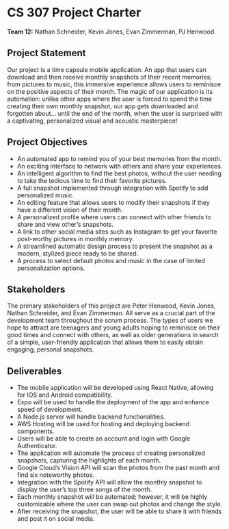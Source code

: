 # CS 307 Project Charter

**Team 12:** Nathan Schneider, Kevin Jones, Evan Zimmerman, PJ Henwood

## Project Statement
Our project is a time capsule mobile application. An app that users can download and then receive monthly snapshots of their recent memories; from pictures to music, this immersive experience allows users to reminisce on the positive aspects of their month. The magic of our application is its automation: unlike other apps where the user is forced to spend the time creating their own monthly snapshot, our app gets downloaded and forgotten about… until the end of the month, when the user is surprised with a captivating, personalized visual and acoustic masterpiece!

## Project Objectives
- An automated app to remind you of your best memories from the month.
- An exciting interface to network with others and share your experiences.
- An intelligent algorithm to find the best photos, without the user needing to take the tedious time to find their favorite pictures.
- A full snapshot implemented through integration with Spotify to add personalized music.
- An editing feature that allows users to modify their snapshots if they have a different vision of their month.
- A personalized profile where users can connect with other friends to share and view other’s snapshots.
- A link to other social media sites such as Instagram to get your favorite post-worthy pictures in monthly memory.
- A streamlined automatic design process to present the snapshot as a modern, stylized piece ready to be shared.
- A process to select default photos and music in the case of limited personalization options.

## Stakeholders
The primary stakeholders of this project are Peter Henwood, Kevin Jones, Nathan Schneider, and Evan Zimmerman. All serve as a crucial part of the development team throughout the scrum process. The types of users we hope to attract are teenagers and young adults hoping to reminisce on their good times and connect with others, as well as older generations in search of a simple, user-friendly application that allows them to easily obtain engaging, personal snapshots.

## Deliverables
- The mobile application will be developed using React Native, allowing for IOS and Android compatibility.
- Expo will be used to handle the deployment of the app and enhance speed of development.
- A Node.js server will handle backend functionalities.
- AWS Hosting will be used for hosting and deploying backend components.
- Users will be able to create an account and login with Google Authenticator.
- The application will automate the process of creating personalized snapshots, capturing the highlights of each month.
- Google Cloud’s Vision API will scan the photos from the past month and find six noteworthy photos.
- Integration with the Spotify API will allow the monthly snapshot to display the user’s top three songs of the month.
- Each monthly snapshot will be automated; however, it will be highly customizable where the user can swap out photos and change the style.
- After receiving the snapshot, the user will be able to share it with friends and post it on social media.
